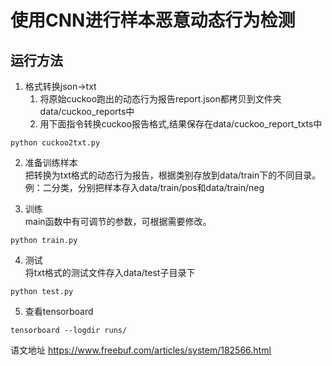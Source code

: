 # 使用CNN进行样本恶意动态行为检测  

## 运行方法  
1.  格式转换json->txt
    1.  将原始cuckoo跑出的动态行为报告report.json都拷贝到文件夹data/cuckoo_reports中 
    2.  用下面指令转换cuckoo报告格式,结果保存在data/cuckoo_report_txts中  
```
python cuckoo2txt.py
```   

2.  准备训练样本  
    把转换为txt格式的动态行为报告，根据类别存放到data/train下的不同目录。  
    例：二分类，分别把样本存入data/train/pos和data/train/neg   
    
3.  训练  
    main函数中有可调节的参数，可根据需要修改。
```
python train.py
```   

4.  测试  
    将txt格式的测试文件存入data/test子目录下   
```
python test.py
```    

5. 查看tensorboard   
```
tensorboard --logdir runs/
```

语文地址
https://www.freebuf.com/articles/system/182566.html

